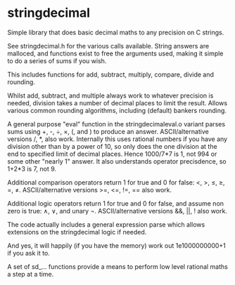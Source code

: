 # stringdecimal

Simple library that does basic decimal maths to any precision on C strings.

See stringdecimal.h for the various calls available. String answers are malloced, and functions exist to free the arguments used, making it simple to do a series of sums if you wish.

This includes functions for add, subtract, multiply, compare, divide and rounding.

Whilst add, subtract, and multiple always work to whatever precision is needed, division takes a number of decimal places to limit the result. Allows various common rounding algorithms, including (default) bankers rounding.

A general purpose "eval" function in the stringdecimaleval.o variant parses sums using +, -, ÷, ×, (, and ) to produce an answer. ASCII/alternative versions /, \*, also work. Internally this uses rational numbers if you have any division other than by a power of 10, so only does the one division at the end to specified limit of decimal places. Hence 1000/7*7 is 1, not 994 or some other "nearly 1" answer. It also understands operator precisdence, so 1+2\*3 is 7, not 9.

Additional comparison operators return 1 for true and 0 for false: <, >, ≤, ≥, =, ≠. ASCII/alternative versions >=, <=, !=, == also work.

Additional logic operators return 1 for true and 0 for false, and assume non zero is true: ∧, ∨, and unary ¬. ASCII/alternative versions &&, ||, ! also work.

The code actually includes a general expression parse which allows extensions on the stringdecimal logic if needed.

And yes, it will happily (if you have the memory) work out 1e1000000000+1 if you ask it to.

A set of sd_... functions provide a means to perform low level rational maths a step at a time.
